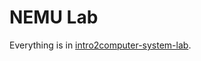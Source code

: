 # NEMU Lab

Everything is in [intro2computer-system-lab](https://github.com/huang-feiyu/intro2computer-system-lab).

